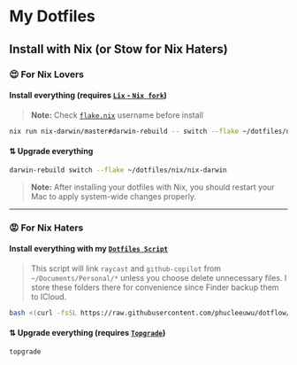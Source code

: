 # My Dotfiles

## Install with Nix (or Stow for Nix Haters)

### 😍 **For Nix Lovers**

#### Install everything (requires [`Lix` - `Nix fork`](https://github.com/lix-project/lix))

> **Note:** Check [`flake.nix`](./nix/nix-darwin/flake.nix) username before install

```bash
nix run nix-darwin/master#darwin-rebuild -- switch --flake ~/dotfiles/nix/nix-darwin
```

#### ⇅ Upgrade everything

```bash
darwin-rebuild switch --flake ~/dotfiles/nix/nix-darwin
```

> **Note:** After installing your dotfiles with Nix, you should restart your Mac to apply system-wide changes properly.

---

### 😡 **For Nix Haters**

#### Install everything with my [`Dotfiles Script`](https://github.com/phucleeuwu/dotflow)

> This script will link `raycast` and `github-copilot` from `~/Documents/Personal/*` unless you choose delete unnecessary files. I store these folders there for convenience since Finder backup them to ICloud.

```bash
bash <(curl -fsSL https://raw.githubusercontent.com/phucleeuwu/dotflow/main/i.sh)
```

#### ⇅ Upgrade everything (requires [`Topgrade`](https://github.com/topgrade-rs/topgrade))

```bash
topgrade
```
